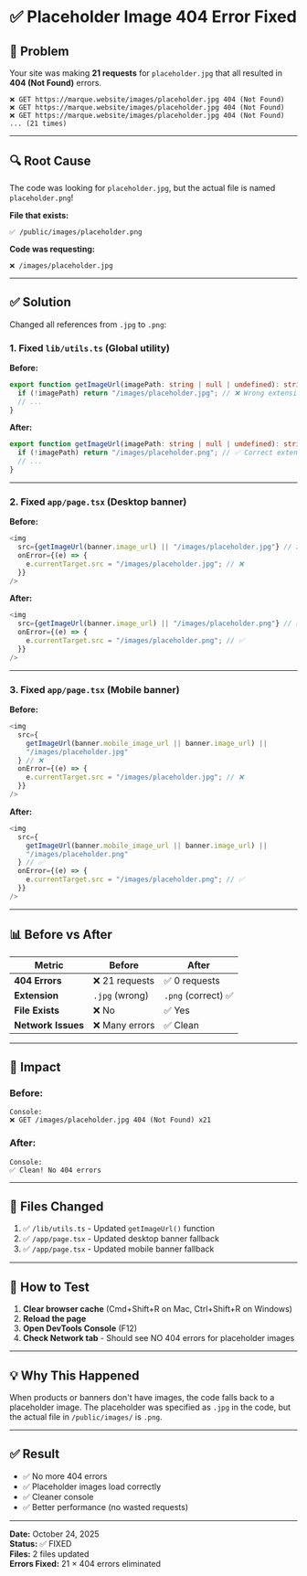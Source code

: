 # ✅ Placeholder Image 404 Error Fixed

## 🔴 Problem

Your site was making **21 requests** for `placeholder.jpg` that all resulted in **404 (Not Found)** errors.

```
❌ GET https://marque.website/images/placeholder.jpg 404 (Not Found)
❌ GET https://marque.website/images/placeholder.jpg 404 (Not Found)
❌ GET https://marque.website/images/placeholder.jpg 404 (Not Found)
... (21 times)
```

---

## 🔍 Root Cause

The code was looking for `placeholder.jpg`, but the actual file is named `placeholder.png`!

**File that exists:**

```
✅ /public/images/placeholder.png
```

**Code was requesting:**

```
❌ /images/placeholder.jpg
```

---

## ✅ Solution

Changed all references from `.jpg` to `.png`:

### **1. Fixed `lib/utils.ts`** (Global utility)

**Before:**

```typescript
export function getImageUrl(imagePath: string | null | undefined): string {
  if (!imagePath) return "/images/placeholder.jpg"; // ❌ Wrong extension
  // ...
}
```

**After:**

```typescript
export function getImageUrl(imagePath: string | null | undefined): string {
  if (!imagePath) return "/images/placeholder.png"; // ✅ Correct extension
  // ...
}
```

---

### **2. Fixed `app/page.tsx`** (Desktop banner)

**Before:**

```typescript
<img
  src={getImageUrl(banner.image_url) || "/images/placeholder.jpg"} // ❌
  onError={(e) => {
    e.currentTarget.src = "/images/placeholder.jpg"; // ❌
  }}
/>
```

**After:**

```typescript
<img
  src={getImageUrl(banner.image_url) || "/images/placeholder.png"} // ✅
  onError={(e) => {
    e.currentTarget.src = "/images/placeholder.png"; // ✅
  }}
/>
```

---

### **3. Fixed `app/page.tsx`** (Mobile banner)

**Before:**

```typescript
<img
  src={
    getImageUrl(banner.mobile_image_url || banner.image_url) ||
    "/images/placeholder.jpg"
  } // ❌
  onError={(e) => {
    e.currentTarget.src = "/images/placeholder.jpg"; // ❌
  }}
/>
```

**After:**

```typescript
<img
  src={
    getImageUrl(banner.mobile_image_url || banner.image_url) ||
    "/images/placeholder.png"
  } // ✅
  onError={(e) => {
    e.currentTarget.src = "/images/placeholder.png"; // ✅
  }}
/>
```

---

## 📊 Before vs After

| Metric             | Before         | After               |
| ------------------ | -------------- | ------------------- |
| **404 Errors**     | ❌ 21 requests | ✅ 0 requests       |
| **Extension**      | `.jpg` (wrong) | `.png` (correct) ✅ |
| **File Exists**    | ❌ No          | ✅ Yes              |
| **Network Issues** | ❌ Many errors | ✅ Clean            |

---

## 🎯 Impact

### **Before:**

```
Console:
❌ GET /images/placeholder.jpg 404 (Not Found) x21
```

### **After:**

```
Console:
✅ Clean! No 404 errors
```

---

## 📁 Files Changed

1. ✅ `/lib/utils.ts` - Updated `getImageUrl()` function
2. ✅ `/app/page.tsx` - Updated desktop banner fallback
3. ✅ `/app/page.tsx` - Updated mobile banner fallback

---

## 🧪 How to Test

1. **Clear browser cache** (Cmd+Shift+R on Mac, Ctrl+Shift+R on Windows)
2. **Reload the page**
3. **Open DevTools Console** (F12)
4. **Check Network tab** - Should see NO 404 errors for placeholder images

---

## 💡 Why This Happened

When products or banners don't have images, the code falls back to a placeholder image. The placeholder was specified as `.jpg` in the code, but the actual file in `/public/images/` is `.png`.

---

## ✅ Result

- ✅ No more 404 errors
- ✅ Placeholder images load correctly
- ✅ Cleaner console
- ✅ Better performance (no wasted requests)

---

**Date:** October 24, 2025  
**Status:** ✅ FIXED  
**Files:** 2 files updated  
**Errors Fixed:** 21 × 404 errors eliminated
